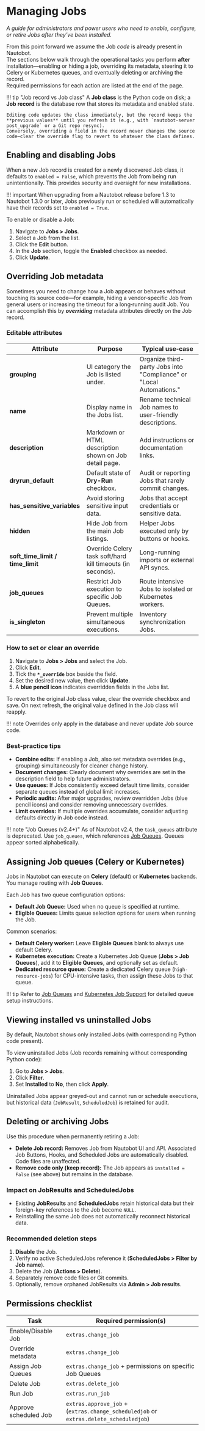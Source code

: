 # Managing Jobs

_A guide for administrators and power users who need to enable, configure, or retire Jobs after they've been installed._

From this point forward we assume the Job *code* is already present in Nautobot.  
The sections below walk through the operational tasks you perform **after** installation—enabling or hiding a job, overriding its metadata, steering it to Celery or Kubernetes queues, and eventually deleting or archiving the record.  
Required permissions for each action are listed at the end of the page.

!!! tip "Job record vs Job class"
    A **Job class** is the Python code on disk; a **Job record** is the database row that stores its metadata and enabled state.

    Editing code updates the class immediately, but the record keeps the **previous values** until you refresh it (e.g., with `nautobot-server post_upgrade` or a Git repo resync).  
    Conversely, overriding a field in the record never changes the source code—clear the override flag to revert to whatever the class defines.

## Enabling and disabling Jobs

When a new Job record is created for a newly discovered Job class, it defaults to `enabled = False`, which prevents the Job from being run unintentionally. This provides security and oversight for new installations.

!!! important
    When upgrading from a Nautobot release before 1.3 to Nautobot 1.3.0 or later, Jobs previously run or scheduled will automatically have their records set to `enabled = True`.

To enable or disable a Job:

1. Navigate to **Jobs > Jobs**.
2. Select a Job from the list.
3. Click the **Edit** button.
4. In the **Job** section, toggle the **Enabled** checkbox as needed.
5. Click **Update**.

## Overriding Job metadata

Sometimes you need to change how a Job appears or behaves without touching its source code—for example, hiding a vendor‑specific Job from general users or increasing the timeout for a long‑running audit Job. You can accomplish this by ***overriding*** metadata attributes directly on the Job record.

### Editable attributes  

| Attribute | Purpose | Typical use‑case |
|-----------|---------|------------------|
| **grouping** | UI category the Job is listed under. | Organize third-party Jobs into "Compliance" or "Local Automations." |
| **name** | Display name in the Jobs list. | Rename technical Job names to user-friendly descriptions. |
| **description** | Markdown or HTML description shown on Job detail page. | Add instructions or documentation links. |
| **dryrun_default** | Default state of **Dry-Run** checkbox. | Audit or reporting Jobs that rarely commit changes. |
| **has_sensitive_variables** | Avoid storing sensitive input data. | Jobs that accept credentials or sensitive data. |
| **hidden** | Hide Job from the main Job listings. | Helper Jobs executed only by buttons or hooks. |
| **soft_time_limit / time_limit** | Override Celery task soft/hard kill timeouts (in seconds). | Long-running imports or external API syncs. |
| **job_queues** | Restrict Job execution to specific Job Queues. | Route intensive Jobs to isolated or Kubernetes workers. |
| **is_singleton** | Prevent multiple simultaneous executions. | Inventory synchronization Jobs. |

### How to set or clear an override  

1. Navigate to **Jobs > Jobs** and select the Job.
2. Click **Edit**.
3. Tick the **`*_override`** box beside the field.
4. Set the desired new value, then click **Update**.
5. A **blue pencil icon** indicates overridden fields in the Jobs list.

To revert to the original Job class value, clear the override checkbox and save. On next refresh, the original value defined in the Job class will reapply.

!!! note
    Overrides only apply in the database and never update Job source code.

### Best‑practice tips  

- **Combine edits:** If enabling a Job, also set metadata overrides (e.g., grouping) simultaneously for cleaner change history.
- **Document changes:** Clearly document why overrides are set in the description field to help future administrators.
- **Use queues:** If Jobs consistently exceed default time limits, consider separate queues instead of global limit increases.
- **Periodic audits:** After major upgrades, review overridden Jobs (blue pencil icons) and consider removing unnecessary overrides.
- **Limit overrides:** If multiple overrides accumulate, consider adjusting defaults directly in Job code instead.

!!! note "Job Queues (v2.4+)"
    As of Nautobot v2.4, the `task_queues` attribute is deprecated. Use `job_queues`, which references [Job Queues](./jobqueue.md). Queues appear sorted alphabetically.

## Assigning Job queues (Celery or Kubernetes)

Jobs in Nautobot can execute on **Celery** (default) or **Kubernetes** backends. You manage routing with **Job Queues**.

Each Job has two queue configuration options:

- **Default Job Queue:** Used when no queue is specified at runtime.
- **Eligible Queues:** Limits queue selection options for users when running the Job.

Common scenarios:

- **Default Celery worker:** Leave **Eligible Queues** blank to always use default Celery.
- **Kubernetes execution:** Create a Kubernetes Job Queue (**Jobs > Job Queues**), add it to **Eligible Queues**, and optionally set as default.
- **Dedicated resource queue:** Create a dedicated Celery queue (`high-resource-jobs`) for CPU-intensive tasks, then assign these Jobs to that queue.

!!! tip
    Refer to [Job Queues](./jobqueue.md) and [Kubernetes Job Support](./kubernetes-job-support.md) for detailed queue setup instructions.

## Viewing installed vs uninstalled Jobs

By default, Nautobot shows only installed Jobs (with corresponding Python code present).

To view uninstalled Jobs (Job records remaining without corresponding Python code):

1. Go to **Jobs > Jobs**.
2. Click **Filter**.
3. Set **Installed** to **No**, then click **Apply**.

Uninstalled Jobs appear greyed-out and cannot run or schedule executions, but historical data (`JobResult`, `ScheduledJob`) is retained for audit.

## Deleting or archiving Jobs

Use this procedure when permanently retiring a Job:

- **Delete Job record:** Removes Job from Nautobot UI and API. Associated Job Buttons, Hooks, and Scheduled Jobs are automatically disabled. Code files are unaffected.
- **Remove code only (keep record):** The Job appears as `installed = False` (see above) but remains in the database.

### Impact on JobResults and ScheduledJobs

- Existing **JobResults** and **ScheduledJobs** retain historical data but their foreign-key references to the Job become `NULL`.
- Reinstalling the same Job does not automatically reconnect historical data.

### Recommended deletion steps

1. **Disable** the Job.
2. Verify no active ScheduledJobs reference it (**ScheduledJobs > Filter by Job name**).
3. Delete the Job (**Actions > Delete**).
4. Separately remove code files or Git commits.
5. Optionally, remove orphaned JobResults via **Admin > Job results**.

## Permissions checklist

| Task                      | Required permission(s)                                   |
|---------------------------|----------------------------------------------------------|
| Enable/Disable Job        | `extras.change_job`                                      |
| Override metadata         | `extras.change_job`                                      |
| Assign Job Queues         | `extras.change_job` + permissions on specific Job Queues |
| Delete Job                | `extras.delete_job`                                      |
| Run Job                   | `extras.run_job`                                         |
| Approve scheduled Job     | `extras.approve_job` + (`extras.change_scheduledjob` or `extras.delete_scheduledjob`) |
